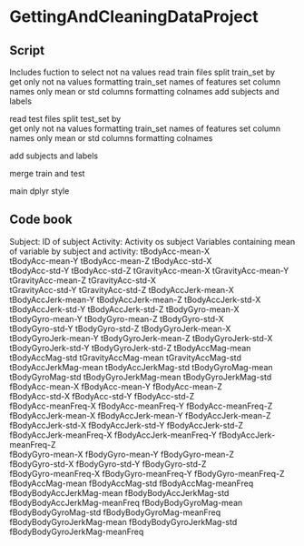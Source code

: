 # GettingAndCleaningDataProject

## Script

Includes fuction to select not na values
read train files
split train_set by  
get only not na values
formatting train_set
names of features
set column names
only mean or std columns
formatting colnames
add subjects and labels

read test files
split test_set by  
get only not na values
formatting train_set
names of features
set column names
only mean or std columns
formatting colnames

add subjects and labels

merge train and test

main dplyr style

## Code book
Subject: ID of subject
Activity: Activity os subject
Variables containing mean of variable by subject and activity:
tBodyAcc-mean-X              
tBodyAcc-mean-Y
tBodyAcc-mean-Z
tBodyAcc-std-X               
tBodyAcc-std-Y
tBodyAcc-std-Z
tGravityAcc-mean-X
tGravityAcc-mean-Y
tGravityAcc-mean-Z
tGravityAcc-std-X            
tGravityAcc-std-Y
tGravityAcc-std-Z
tBodyAccJerk-mean-X          
tBodyAccJerk-mean-Y
tBodyAccJerk-mean-Z
tBodyAccJerk-std-X           
tBodyAccJerk-std-Y
tBodyAccJerk-std-Z
tBodyGyro-mean-X             
tBodyGyro-mean-Y
tBodyGyro-mean-Z
tBodyGyro-std-X              
tBodyGyro-std-Y
tBodyGyro-std-Z
tBodyGyroJerk-mean-X         
tBodyGyroJerk-mean-Y
tBodyGyroJerk-mean-Z
tBodyGyroJerk-std-X          
tBodyGyroJerk-std-Y
tBodyGyroJerk-std-Z
tBodyAccMag-mean             
tBodyAccMag-std
tGravityAccMag-mean
tGravityAccMag-std           
tBodyAccJerkMag-mean
tBodyAccJerkMag-std
tBodyGyroMag-mean            
tBodyGyroMag-std
tBodyGyroJerkMag-mean
tBodyGyroJerkMag-std         
fBodyAcc-mean-X
fBodyAcc-mean-Y
fBodyAcc-mean-Z              
fBodyAcc-std-X
fBodyAcc-std-Y
fBodyAcc-std-Z               
fBodyAcc-meanFreq-X
fBodyAcc-meanFreq-Y
fBodyAcc-meanFreq-Z          
fBodyAccJerk-mean-X
fBodyAccJerk-mean-Y
fBodyAccJerk-mean-Z          
fBodyAccJerk-std-X
fBodyAccJerk-std-Y
fBodyAccJerk-std-Z           
fBodyAccJerk-meanFreq-X
fBodyAccJerk-meanFreq-Y
fBodyAccJerk-meanFreq-Z      
fBodyGyro-mean-X
fBodyGyro-mean-Y
fBodyGyro-mean-Z             
fBodyGyro-std-X
fBodyGyro-std-Y
fBodyGyro-std-Z              
fBodyGyro-meanFreq-X
fBodyGyro-meanFreq-Y
fBodyGyro-meanFreq-Z         
fBodyAccMag-mean
fBodyAccMag-std
fBodyAccMag-meanFreq         
fBodyBodyAccJerkMag-mean
fBodyBodyAccJerkMag-std
fBodyBodyAccJerkMag-meanFreq 
fBodyBodyGyroMag-mean
fBodyBodyGyroMag-std
fBodyBodyGyroMag-meanFreq    
fBodyBodyGyroJerkMag-mean
fBodyBodyGyroJerkMag-std
fBodyBodyGyroJerkMag-meanFreq
